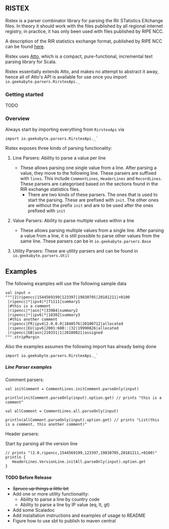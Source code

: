 ## RISTEX

Ristex is a parser combinator library for parsing the RIr STatistics EXchange files. In theory it should work with 
the files published by all regional internet registry, in practice, it has only been used with files published by 
RIPE NCC.

A description of the RIR statistics exchange format, published by RIPE NCC can be found [here](https://ftp.ripe.net/pub/stats/ripencc/RIR-Statistics-Exchange-Format.txt). 

Ristex uses [Atto](http://tpolecat.github.io/atto/), which is a compact, pure-functional, incremental text parsing 
library for Scala.

Ristex essentially extends Atto, and makes no attempt to abstract it away, hence all of Atto's API is available for 
use once you import `io.geekabyte.parsers.RirstexApi._`

### Getting started

TODO

### Overview

Always start by importing everything from `RirstexApi` via

```
import io.geekabyte.parsers.RirstexApi._`
```

Ristex exposes three kinds of parsing functionality:

1. Line Parsers: Ability to parse a value per line
    - These allows parsing one single value from a line. After parsing a value, they move to the following line.
    These parsers are suffixed with `lines`. This include `CommentLines`, `HeaderLines` and `RecordLines`. These 
    parsers are categorised based on the sections found in the RIR exchange statistics files.
        - There are two kinds of these parsers. The ones that is used to start the parsing. These are prefixed with 
        `init`. The other ones are without the prefix `init` and are to be used after the ones prefixed with `init` 

2. Value Parsers: Ability to parse multiple values within a line
    - These allows parsing multiple values from a single line. After parsing a value from a line, it is still possible
     to parse other values from the same line. These parsers can be  in `io.geekabyte.parsers.Base`

3. Utility Parsers: These are utility parsers and can be found in `io.geekabyte.parsers.Util`

## Examples

The following examples will use the following sample data

```
val input = 
"""|2|ripencc|1544569199|123397|19830705|20181211|+0100
 |ripencc|*|ipv4|*|71111|summary1
 |#this is a comment
 |ripencc|*|asn|*|33984|summary2
 |ripencc|*|ipv6|*|18302|summary3
 |#this another comment
 |ripencc|FR|ipv4|2.0.0.0|1048576|20100712|allocated
 |ripencc|EU|ipv6|2001:600::|32|19990826|allocated
 |ripencc|GB|asn|210331|1|20180821|assigned
""".stripMargin
```

Also the examples assumes the following import has already being done

```
import io.geekabyte.parsers.RirstexApi._`
```

##### Line Parser examples

Comment parsers:

```
val initComment = CommentLines.initComment.parseOnly(input)

println(initComment.parseOnly(input).option.get) // prints "this is a comment"

val allComment = CommentLines.all.parseOnly(input)

println(allComment.parseOnly(input).option.get) // prints "List(this is a comment, this another comment)" 
``` 
 
Header parsers:

Start by parsing all the version line

```
// prints "(2.0,ripencc,1544569199,123397,19830705,20181211,+0100)"
println {
   HeaderLines.VersionLine.initAll.parseOnly(input).option.get
}
```
 
 
#### TODO Before Release

- ~~Spruce up things a little bit~~
- Add one or more utility functionality:
    - Ability to parse a line by country code
    - Ability to parse a line by IP value (eq, lt, gt)
- Add some Scaladoc
- Add installation instructions and examples of usage to README
- Figure how to use sbt to publish to maven central 